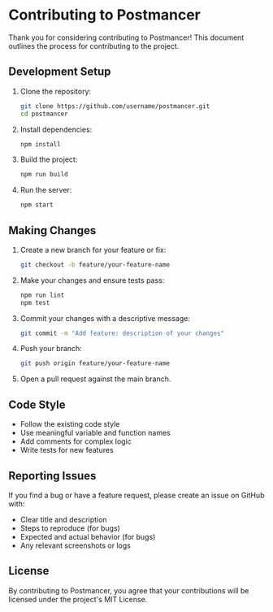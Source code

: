 # Contributing to Postmancer

Thank you for considering contributing to Postmancer! This document outlines the process for contributing to the project.

## Development Setup

1. Clone the repository:
   ```bash
   git clone https://github.com/username/postmancer.git
   cd postmancer
   ```

2. Install dependencies:
   ```bash
   npm install
   ```

3. Build the project:
   ```bash
   npm run build
   ```

4. Run the server:
   ```bash
   npm start
   ```

## Making Changes

1. Create a new branch for your feature or fix:
   ```bash
   git checkout -b feature/your-feature-name
   ```

2. Make your changes and ensure tests pass:
   ```bash
   npm run lint
   npm test
   ```

3. Commit your changes with a descriptive message:
   ```bash
   git commit -m "Add feature: description of your changes"
   ```

4. Push your branch:
   ```bash
   git push origin feature/your-feature-name
   ```

5. Open a pull request against the main branch.

## Code Style

- Follow the existing code style
- Use meaningful variable and function names
- Add comments for complex logic
- Write tests for new features

## Reporting Issues

If you find a bug or have a feature request, please create an issue on GitHub with:

- Clear title and description
- Steps to reproduce (for bugs)
- Expected and actual behavior (for bugs)
- Any relevant screenshots or logs

## License

By contributing to Postmancer, you agree that your contributions will be licensed under the project's MIT License.